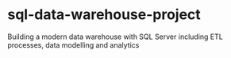 # sql-data-warehouse-project
Building a modern data warehouse with SQL Server including ETL processes, data modelling and analytics
